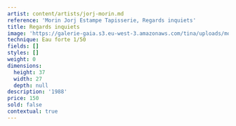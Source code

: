 ```yaml
---
artist: content/artists/jorj-morin.md
reference: 'Morin Jorj Estampe Tapisserie, Regards inquiets'
title: Regards inquiets
image: 'https://galerie-gaia.s3.eu-west-3.amazonaws.com/tina/uploads/morin-jorj-estampe-tapisserie/GALERIE.GAIA.J.MORIN.REGARDS INQUETS.37x27.jpg'
technique: Eau forte 1/50
fields: []
styles: []
weight: 0
dimensions:
  height: 37
  width: 27
  depth: null
description: '1988'
price: 150
sold: false
contextual: true
---
```


